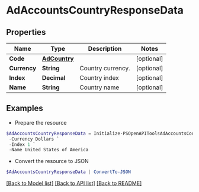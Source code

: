 # AdAccountsCountryResponseData
## Properties

Name | Type | Description | Notes
------------ | ------------- | ------------- | -------------
**Code** | [**AdCountry**](AdCountry.md) |  | [optional] 
**Currency** | **String** | Country currency. | [optional] 
**Index** | **Decimal** | Country index | [optional] 
**Name** | **String** | Country name | [optional] 

## Examples

- Prepare the resource
```powershell
$AdAccountsCountryResponseData = Initialize-PSOpenAPIToolsAdAccountsCountryResponseData  -Code null `
 -Currency Dollars `
 -Index 1 `
 -Name United States of America
```

- Convert the resource to JSON
```powershell
$AdAccountsCountryResponseData | ConvertTo-JSON
```

[[Back to Model list]](../README.md#documentation-for-models) [[Back to API list]](../README.md#documentation-for-api-endpoints) [[Back to README]](../README.md)

